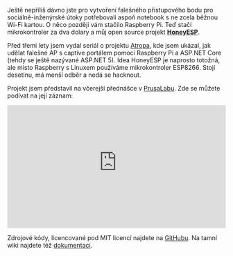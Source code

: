 <!-- dcterms:title = HoneyESP: Falešné AP pro sociální útoky za stovku -->
<!-- dcterms:abstract = Ještě nepříliš dávno jste pro vytvoření falešného přístupového bodu pro sociálně-inženýrské útoky potřebovali aspoň notebook s ne zcela běžnou Wi-Fi kartou. O něco později vám stačilo Raspberry Pi. Teď stačí mikrokontroler za dva dolary. -->
<!-- dcterms:creator = Michal Altair Valášek -->
<!-- x4w:pictureUrl = /perex-pictures/20181115-honeyesp.jpg -->
<!-- x4w:pictureWidth = 150 -->
<!-- x4w:pictureHeight = 150 -->
<!-- x4w:category = Software -->
<!-- x4w:category = Bezpečnost -->
<!-- x4w:category = Bastlení -->
<!-- dcterms:dateAccepted = 2018-11-15 -->

Ještě nepříliš dávno jste pro vytvoření falešného přístupového bodu pro sociálně-inženýrské útoky potřebovali aspoň notebook s ne zcela běžnou Wi-Fi kartou. O něco později vám stačilo Raspberry Pi. Teď stačí mikrokontroler za dva dolary a můj open source projekt **[HoneyESP](https://github.com/ridercz/HoneyESP)**.

Před třemi lety jsem vydal seriál o projektu [Atropa](/serials/projekt-atropa), kde jsem ukázal, jak udělat falešné AP s captive portálem pomocí Raspberry Pi a ASP.NET Core (tehdy se ještě nazývané ASP.NET 5). Idea HoneyESP je naprosto totožná, ale místo Raspberry s Linuxem používáme mikrokontroler ESP8266. Stojí desetinu, má menší odběr a nedá se hacknout.

Projekt jsem představil na včerejší přednášce v [PrusaLabu](https://www.prusalab.cz/). Zde se můžete podívat na její záznam:

<div style="position:relative;padding-top:56.25%;">
  <iframe src="https://www.youtube-nocookie.com/embed/Nx8krNOBnGw" frameborder="0" allowfullscreen allow="accelerometer; autoplay; encrypted-media; gyroscope; picture-in-picture" style="position:absolute;top:0;left:0;width:100%;height:100%;"></iframe>
</div>

Zdrojové kódy, licencované pod MIT licencí najdete na [GitHubu](https://github.com/ridercz/HoneyESP). Na tamní wiki najdete též [dokumentaci](https://github.com/ridercz/HoneyESP/wiki).